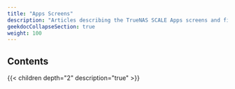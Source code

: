 ```yaml
---
title: "Apps Screens"
description: "Articles describing the TrueNAS SCALE Apps screens and fields."
geekdocCollapseSection: true
weight: 100
---
```



## Contents

{{< children depth="2" description="true" >}}